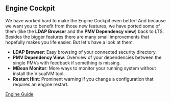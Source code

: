 ## Engine Cockpit

We have worked hard to make the Engine Cockpit even better! And because we want
you to benefit from those new features, we have ported some of them (like the
**LDAP Browser** and the **PMV Dependency view**) back to LTS. Besides the
bigger features there are many small improvements that hopefully makes you life
easier. But let's have a look at them:

- __LDAP Browser__: Easy browsing of your connected security directory.
- __PMV Dependency View__: Overview of your dependencies between the single PMVs with feedback if something is missing.
- __MBean Monitor__: More ways to monitor your running system without install the VisualVM tool.
- __Restart Hint__: Prominent warning if you change a configuration that requires an engine restart.

<div class="short-links">
	<a href="${docBaseUrl}/engine-guide/tool-reference/engine-cockpit/index.html"
		target="_blank" rel="noopener noreferrer">
		<i class="fas fa-book"></i> Engine Guide
	</a>
</div>
